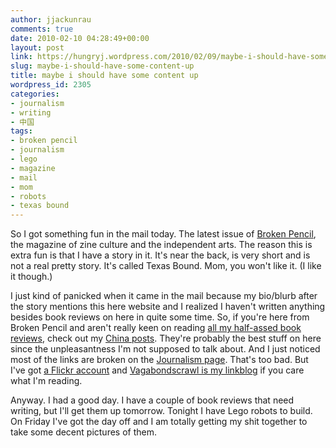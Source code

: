 ```yaml
---
author: jjackunrau
comments: true
date: 2010-02-10 04:28:49+00:00
layout: post
link: https://hungryj.wordpress.com/2010/02/09/maybe-i-should-have-some-content-up/
slug: maybe-i-should-have-some-content-up
title: maybe i should have some content up
wordpress_id: 2305
categories:
- journalism
- writing
- 中国
tags:
- broken pencil
- journalism
- lego
- magazine
- mail
- mom
- robots
- texas bound
---
```


So I got something fun in the mail today. The latest issue of [Broken Pencil](http://brokenpencil.com), the magazine of zine culture and the independent arts. The reason this is extra fun is that I have a story in it. It's near the back, is very short and is not a real pretty story. It's called Texas Bound. Mom, you won't like it. (I like it though.)

I just kind of panicked when it came in the mail because my bio/blurb after the story mentions this here website and I realized I haven't written anything besides book reviews on here in quite some time. So, if you're here from Broken Pencil and aren't really keen on reading [all my half-assed book reviews](http://thedubiousmonk.net/tag/review/), check out my [China posts](http://thedubiousmonk.net/category/china/). They're probably the best stuff on here since the unpleasantness I'm not supposed to talk about. And I just noticed most of the links are broken on the [Journalism page](http://thedubiousmonk.net/journalism/). That's too bad. But I've got [a Flickr account](http://www.flickr.com/photos/hungry_j/) and [Vagabondscrawl is my linkblog](http://vagabondscrawl.tumblr.com/) if you care what I'm reading.

Anyway. I had a good day. I have a couple of book reviews that need writing, but I'll get them up tomorrow. Tonight I have Lego robots to build. On Friday I've got the day off and I am totally getting my shit together to take some decent pictures of them.
